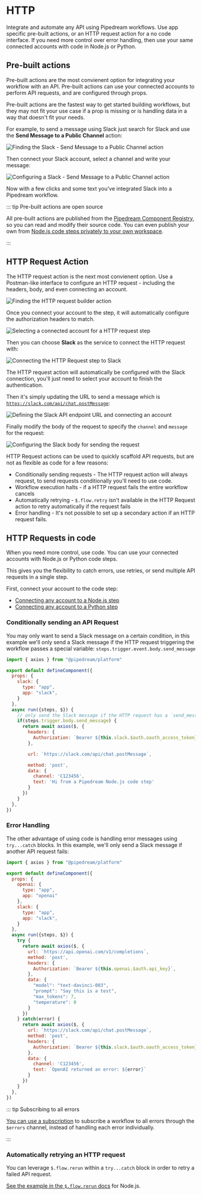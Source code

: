 # HTTP

Integrate and automate any API using Pipedream workflows. Use app specific pre-built actions, or an HTTP request action for a no code interface. If you need more control over error handling, then use your same connected accounts with code in Node.js or Python.

## Pre-built actions

Pre-built actions are the most convienent option for integrating your workflow with an API. Pre-built actions can use your connected accounts to perform API requests, and are configured through props.

Pre-built actions are the fastest way to get started building workflows, but they may not fit your use case if a prop is missing or is handling data in a way that doesn't fit your needs.

For example, to send a message using Slack just search for Slack and use the **Send Message to a Public Channel** action:

![Finding the Slack - Send Message to a Public Channel action](https://res.cloudinary.com/pipedreamin/image/upload/v1684263132/docs/docs/CleanShot_2023-05-16_at_14.36.58_et1kg2.png)

Then connect your Slack account, select a channel and write your message:

![Configuring a Slack - Send Message to a Public Channel action](https://res.cloudinary.com/pipedreamin/image/upload/v1684263134/docs/docs/CleanShot_2023-05-16_at_14.37.29_qngd26.png)

Now with a few clicks and some text you've integrated Slack into a Pipedream workflow.

::: tip Pre-built actions are open source

All pre-built actions are published from the [Pipedream Component Registry](/apps/contributing/), so you can read and modify their source code. You can even publish your own from [Node.js code steps privately to your own workspace](/nodejs/sharing-code/).

:::

## HTTP Request Action

The HTTP request action is the next most convienent option. Use a Postman-like interface to configure an HTTP request - including the headers, body, and even connecting an account. 

![Finding the HTTP request builder action](https://res.cloudinary.com/pipedreamin/image/upload/v1684420462/docs/docs/http/CleanShot_2023-05-18_at_10.33.50_vigdf7.png)

Once you connect your account to the step, it will automatically configure the authorization headers to match.

![Selecting a connected account for a HTTP request step](https://res.cloudinary.com/pipedreamin/image/upload/v1684259987/docs/docs/event%20histories/CleanShot_2023-05-16_at_13.50.53_fv3caw.png)

Then you can choose **Slack** as the service to connect the HTTP request with:

![Connecting the HTTP Request step to Slack](https://res.cloudinary.com/pipedreamin/image/upload/v1684420551/docs/docs/http/CleanShot_2023-05-18_at_10.35.41_dxyipl.png)

The HTTP request action will automatically be configured with the Slack connection, you'll just need to select your account to finish the authentication.

Then it's simply updating the URL to send a message which is [`https://slack.com/api/chat.postMessage`](https://api.slack.com/methods/chat.postMessage):

![Defining the Slack API endpoint URL and connecting an account](https://res.cloudinary.com/pipedreamin/image/upload/v1684263130/docs/docs/CleanShot_2023-05-16_at_14.35.05_mame6o.png)

Finally modify the body of the request to specify the `channel` and `message` for the request:

![Configuring the Slack body for sending the request](https://res.cloudinary.com/pipedreamin/image/upload/v1684263128/docs/docs/CleanShot_2023-05-16_at_14.34.56_kpk2vp.png)

HTTP Request actions can be used to quickly scaffold API requests, but are not as flexible as code for a few reasons:

* Conditionally sending requests - The HTTP request action will always request, to send requests conditionally you'll need to use code.
* Workflow execution halts - if a HTTP request fails the entire workflow cancels
* Automatically retrying - `$.flow.retry` isn't available in the HTTP Request action to retry automatically if the request fails
* Error handling - It's not possible to set up a secondary action if an HTTP request fails.

## HTTP Requests in code

When you need more control, use code. You can use your connected accounts with Node.js or Python code steps.

This gives you the flexibility to catch errors, use retries, or send multiple API requests in a single step.

First, connect your account to the code step:

* [Connecting any account to a Node.js step](/code/nodejs/auth/#accessing-connected-account-data-with-this-appname-auth)
* [Connecting any account to a Python step](/code/python/auth/)

### Conditionally sending an API Request

You may only want to send a Slack message on a certain condition, in this example we'll only send a Slack message if the HTTP request triggering the workflow passes a special variable: `steps.trigger.event.body.send_message`

```javascript
import { axios } from "@pipedream/platform"

export default defineComponent({
  props: {
    slack: {
      type: "app",
      app: "slack",
    }
  },
  async run({steps, $}) {
    // only send the Slack message if the HTTP request has a `send_message` property in the body
    if(steps.trigger.body.send_message) {
      return await axios($, {
        headers: {
          Authorization: `Bearer ${this.slack.$auth.oauth_access_token}`,
        },

        url: `https://slack.com/api/chat.postMessage`,

        method: 'post',
        data: {
          channel: 'C123456',
          text: 'Hi from a Pipedream Node.js code step'
        }
      })
    }
  },
})

```

### Error Handling

The other advantage of using code is handling error messages using `try...catch` blocks. In this example, we'll only send a Slack message if another API request fails:

```javascript
import { axios } from "@pipedream/platform"

export default defineComponent({
  props: {
    openai: {
      type: "app",
      app: "openai"
    },
    slack: {
      type: "app",
      app: "slack",
    }
  },
  async run({steps, $}) {
    try {
      return await axios($, {
        url: `https://api.openai.com/v1/completions`,
        method: 'post',
        headers: {
          Authorization: `Bearer ${this.openai.$auth.api_key}`,
        },
        data: {
          "model": "text-davinci-003",
          "prompt": "Say this is a test",
          "max_tokens": 7,
          "temperature": 0
        }
      })
    } catch(error) {
      return await axios($, {
        url: `https://slack.com/api/chat.postMessage`,
        method: 'post',
        headers: {
          Authorization: `Bearer ${this.slack.$auth.oauth_access_token}`,
        },
        data: {
          channel: 'C123456',
          text: `OpenAI returned an error: ${error}`
        }
      })
    }
  },
})
```

::: tip Subscribing to all errors

[You can use a subscription](/docs/api/rest/#subscriptions) to subscribe a workflow to all errors through the `$errors` channel, instead of handling each error individually.

:::

### Automatically retrying an HTTP request

You can leverage `$.flow.rerun` within a `try...catch` block in order to retry a failed API request.

[See the example in the `$.flow.rerun` docs](/code/nodejs/rerun/#pause-resume-and-rerun-a-workflow) for Node.js.
